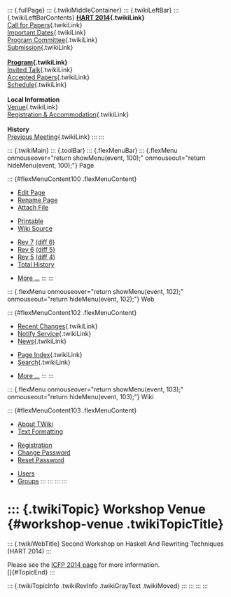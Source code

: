 ::: {.fullPage}
::: {.twikiMiddleContainer}
::: {.twikiLeftBar}
::: {.twikiLeftBarContents}
**[HART 2014](WebHome){.twikiLink}**\
[Call for Papers](CallForPapers){.twikiLink}\
[Important Dates](ImportantDates){.twikiLink}\
[Program Committee](ProgramCommittee){.twikiLink}\
[Submission](PaperSubmission){.twikiLink}\
\
**[Program](Program){.twikiLink}**\
[Invited Talk](InvitedTalks){.twikiLink}\
[Accepted Papers](AcceptedPapers){.twikiLink}\
[Schedule](Program){.twikiLink}\
\
**Local Information**\
[Venue](WorkshopVenue){.twikiLink}\
[Registration & Accommodation](RegistrationAndAccomodation){.twikiLink}\
\
**History**\
[Previous Meeting](PreviousMeetings){.twikiLink}
:::
:::

::: {.twikiMain}
::: {.toolBar}
::: {.flexMenuBar}
::: {.flexMenu onmouseover="return showMenu(event, 100);" onmouseout="return hideMenu(event, 100);"}
Page

::: {#flexMenuContent100 .flexMenuContent}
-   [Edit
    Page](http://www.program-transformation.org/edit/HART14/WorkshopVenue?t=1536827636)
-   [Rename
    Page](http://www.program-transformation.org/rename/HART14/WorkshopVenue)
-   [Attach
    File](http://www.program-transformation.org/attach/HART14/WorkshopVenue)

<!-- -->

-   [Printable](http://www.program-transformation.org/view/HART14/WorkshopVenue?skin=print.pattern)
-   [Wiki
    Source](http://www.program-transformation.org/view/HART14/WorkshopVenue?skin=text&raw=on&contenttype=text/plain)

<!-- -->

-   [Rev
    7](http://www.program-transformation.org/view/HART14/WorkshopVenue?rev=1.7)
    [(diff 6)](http://www.program-transformation.org/rdiff/HART14/WorkshopVenue?rev1=1.7&rev2=1.6)
-   [Rev
    6](http://www.program-transformation.org/view/HART14/WorkshopVenue?rev=1.6)
    [(diff 5)](http://www.program-transformation.org/rdiff/HART14/WorkshopVenue?rev1=1.6&rev2=1.5)
-   [Rev
    5](http://www.program-transformation.org/view/HART14/WorkshopVenue?rev=1.5)
    [(diff 4)](http://www.program-transformation.org/rdiff/HART14/WorkshopVenue?rev1=1.5&rev2=1.4)
-   [Total
    History](http://www.program-transformation.org/rdiff/HART14/WorkshopVenue)

<!-- -->

-   [More
    \...](http://www.program-transformation.org/oops/HART14/WorkshopVenue?template=oopsmore&param1=1.7&param2=1.7)
:::
:::

::: {.flexMenu onmouseover="return showMenu(event, 102);" onmouseout="return hideMenu(event, 102);"}
Web

::: {#flexMenuContent102 .flexMenuContent}
-   [Recent Changes](WebChanges){.twikiLink}
-   [Notify Service](WebNotify){.twikiLink}
-   [News](WebNews){.twikiLink}

<!-- -->

-   [Page Index](WebIndex){.twikiLink}
-   [Search](WebSearch){.twikiLink}

<!-- -->

-   [More
    \...](http://www.program-transformation.org/oops/HART14/WorkshopVenue?template=oopsmore&param1=1.7&param2=1.7)
:::
:::

::: {.flexMenu onmouseover="return showMenu(event, 103);" onmouseout="return hideMenu(event, 103);"}
Wiki

::: {#flexMenuContent103 .flexMenuContent}
-   [About
    TWiki](http://www.program-transformation.org/view/TWiki/WebHome)
-   [Text
    Formatting](http://www.program-transformation.org/view/TWiki/TextFormattingRules)

<!-- -->

-   [Registration](http://www.program-transformation.org/view/TWiki/TWikiRegistration)
-   [Change
    Password](http://www.program-transformation.org/view/TWiki/ChangePassword)
-   [Reset
    Password](http://www.program-transformation.org/view/TWiki/ResetPassword)

<!-- -->

-   [Users](http://www.program-transformation.org/view/Main/TWikiUsers)
-   [Groups](http://www.program-transformation.org/view/Main/TWikiGroups)
:::
:::
:::
:::

::: {.twikiTopic}
Workshop Venue {#workshop-venue .twikiTopicTitle}
==============

::: {.twikiWebTitle}
Second Workshop on Haskell And Rewriting Techniques (HART 2014)
:::

Please see the [ICFP 2014 page](http://icfpconference.org/icfp2014/) for
more information.\
[]{#TopicEnd}
:::

::: {.twikiTopicInfo .twikiRevInfo .twikiGrayText .twikiMoved}
:::
:::
:::
:::
